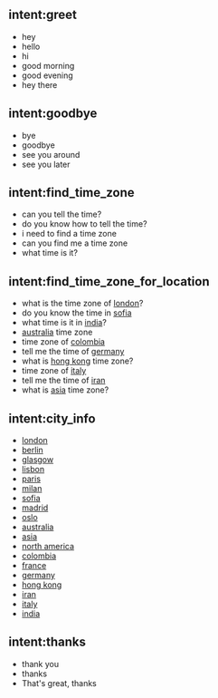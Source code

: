 ## intent:greet
- hey
- hello
- hi
- good morning
- good evening
- hey there

## intent:goodbye
- bye
- goodbye
- see you around
- see you later

## intent:find_time_zone
- can you tell the time?
- do you know how to tell the time?
- i need to find a time zone
- can you find me a time zone
- what time is it?

## intent:find_time_zone_for_location
- what is the time zone of [london](city)?
- do you know the time in [sofia](city)
- what time is it in [india](city)?
- [australia](city) time zone
- time zone of [colombia](city)
- tell me the time of [germany](city)
- what is [hong kong](city) time zone?
- time zone of [italy](city)
- tell me the time of [iran](city)
- what is [asia](city) time zone?

## intent:city_info
- [london](city)
- [berlin](city)
- [glasgow](city)
- [lisbon](city)
- [paris](city)
- [milan](city)
- [sofia](city)
- [madrid](city)
- [oslo](city)
- [australia](city)
- [asia](city)
- [north america](city)
- [colombia](city)
- [france](city)
- [germany](city)
- [hong kong](city)
- [iran](city)
- [italy](city)
- [india](city)

## intent:thanks
- thank you
- thanks
- That's great, thanks